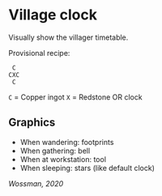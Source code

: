 # Village clock

Visually show the villager timetable.

Provisional recipe: 

```
 C 
CXC
 C
```

`C` = Copper ingot
`X` = Redstone OR clock

## Graphics

* When wandering: footprints
* When gathering: bell
* When at workstation: tool
* When sleeping: stars (like default clock)


*Wossman, 2020*
